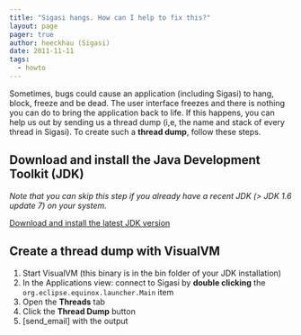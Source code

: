 ```yaml
---
title: "Sigasi hangs. How can I help to fix this?"
layout: page 
pager: true
author: heeckhau (Sigasi)
date: 2011-11-11
tags: 
  - howto
---
```


Sometimes, bugs could cause an application (including Sigasi) to hang, block, freeze and be dead. The user interface freezes and there is nothing you can do to bring the application back to life. If this happens, you can help us out by sending us a thread dump (i,e, the name and stack of every thread in Sigasi). To create such a **thread dump**, follow these steps.

## Download and install the Java Development Toolkit (JDK)

_Note that you can skip this step if you already have a recent JDK (> JDK 1.6 update 7) on your system._

[Download and install the latest JDK version](https://java.com/en/download/help/download_options.xml)

## Create a thread dump with VisualVM

1. Start VisualVM (this binary is in the bin folder of your JDK installation)
2. In the Applications view: connect to Sigasi by **double clicking** the `org.eclipse.equinox.launcher.Main` item
3. Open the **Threads** tab
4. Click the **Thread Dump** button
5. [send_email] with the output
